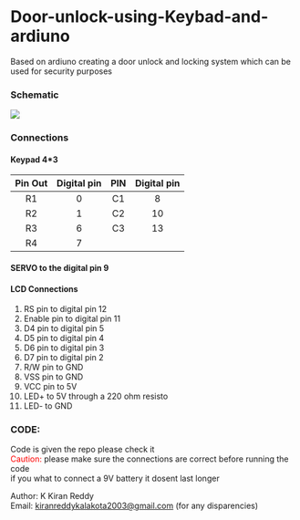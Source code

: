 # Door-unlock-using-Keybad-and-ardiuno
Based on ardiuno creating a door unlock and locking system which can be used for security purposes
### Schematic
![](https://i.imgur.com/exVMrqZ.png)
### Connections
#### Keypad 4*3
| Pin Out | Digital pin  |PIN| Digital pin  |
| :---:   | :-: | :---:   | :-: | 
|  R1| 0 | C1|8|
|  R2| 1 | C2|10|
|  R3| 6 | C3|13|
|  R4| 7 | 



#### SERVO to the digital pin 9
#### LCD Connections
1.  RS pin to digital pin 12<br />
1.  Enable pin to digital pin 11<br />
1.  D4 pin to digital pin 5<br />
1.  D5 pin to digital pin 4<br />
1.  D6 pin to digital pin 3<br />
1.  D7 pin to digital pin 2<br />
1.  R/W pin to GND<br />
1.  VSS pin to GND<br />
1.  VCC pin to 5V<br />
1.  LED+ to 5V through a 220 ohm resisto<br />
1.  LED- to GND<br />

### CODE:
Code is given the repo please check it <br />
<span style="color: RED"> Caution:  </span>
please make sure the connections are correct before running the code <br/>if you what to connect a 9V battery it dosent last longer

Author: K Kiran Reddy<br/>
 Email: kiranreddykalakota2003@gmail.com (for any disparencies)
